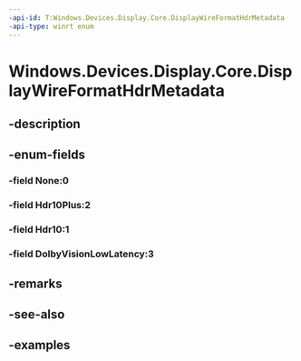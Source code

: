 ```yaml
---
-api-id: T:Windows.Devices.Display.Core.DisplayWireFormatHdrMetadata
-api-type: winrt enum
---
```


<!-- Enumeration syntax.
public enum DisplayWireFormatHdrMetadata : int 
-->

# Windows.Devices.Display.Core.DisplayWireFormatHdrMetadata

## -description

## -enum-fields
### -field None:0

### -field Hdr10Plus:2

### -field Hdr10:1

### -field DolbyVisionLowLatency:3

## -remarks

## -see-also

## -examples

